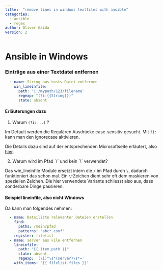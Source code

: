 ```yaml
---
title:  "remove lines in windows textfiles with ansible"
categories: 
  - ansible
  - regex
author: Oliver Gaida
version: 2
---
```


# Ansible in Windows


### Einträge aus einer Textdatei entfernen

<!--{% raw %} -->

```yaml
  - name: String aus hosts Datei entfernen
    win_lineinfile:
      path: 'C:/mypath/123/filename'
      regexp: "(?i:{{String}})"
      state: absent
```

<!--{% endraw %} -->

#### Erläuterungen dazu

1. Warum `(?i:...)` ?

Im Default werden die Regulären Ausdrücke case-sensitiv gesucht. Mit `?i:` kann man den ignorecase aktivieren.

Die Details dazu sind auf der entsprechenden Microsoftseite erläutert,
also [hier](https://docs.microsoft.com/en-us/dotnet/standard/base-types/regular-expression-language-quick-reference). 

2. Warum wird im Pfad ´/´ und kein ´\´ verwendet?

Das win_lineinfile Module ersetzt intern die `/` im Pfad durch `\`, dadurch funktioniert das schon mal. Ein `\`-Zeichen dient sehr
oft dem maskieren von speziellen Zeichen. Die hier verwendete Variante schliesst also aus, dass sonderbare Dinge passieren.

#### Beispiel lineinfile, also nicht Windows

Da kann man folgendes nehmen:

<!--{% raw %} -->

```yaml
  - name: Dateiliste relevanter Dateien erstellen
    find:
      paths: /mein/pfad
      patterns: "abc*.conf"
    register: filelist
  - name: server aus File entfernen
    lineinfile:
      path: "{{ item.path }}"
      state: absent
      regexp: '(?i)^\s*(server)\s*='
    with_items: "{{ filelist.files }}"
```

<!--{% endraw %} -->